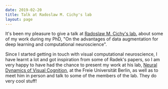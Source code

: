 ```yaml
---
date: 2019-02-20
title: Talk at Radoslaw M. Cichy's lab
layout: page
---
```

It's been my pleasure to give a talk at [Radoslaw M. Cichy's lab.](https://www.ewi-psy.fu-berlin.de/en/einrichtungen/arbeitsbereiche/neural_dyn_of_vis_cog/team_v2/group_leader/rm_cichy/index.html) about some of my work during my PhD, "On the advantages of data augmentation for deep learning and computational neuroscience".

Since I started getting in touch with visual computational neuroscience, I have learnt a lot and got inspiration from some of Radek's papers, so I am very happy to have had the chance to present my work at his lab, [Neural Dynamics of Visual Cognition](https://www.ewi-psy.fu-berlin.de/en/einrichtungen/arbeitsbereiche/neural_dyn_of_vis_cog/index.html), at the Freie Universität Berlin, as well as to meet him in person and talk to some of the members of the lab. They do very cool stuff! 
